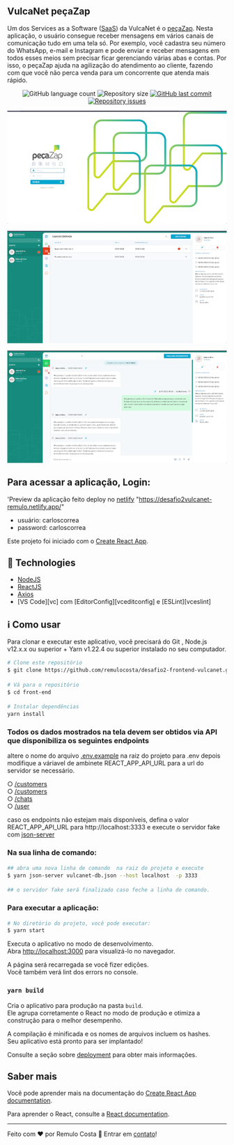 

## VulcaNet peçaZap

Um dos Services as a Software ([SaaS](https://blog.deskmanager.com.br/o-que-e-saas/)) da VulcaNet é o [peçaZap](https://pecazap.com.br/). Nesta aplicação, o usuário consegue receber mensagens em vários canais de comunicação tudo em uma tela só.
Por exemplo, você cadastra seu número do WhatsApp, e-mail e Instagram e pode enviar e receber mensagens em todos esses meios sem precisar ficar gerenciando várias abas e contas.
Por isso, o peçaZap ajuda na agilização do atendimento ao cliente, fazendo com que você não perca venda para um concorrente que atenda mais rápido.

<p align="center">
  <img alt="GitHub language count" src="https://img.shields.io/github/languages/count/remulocosta/desafio2-frontend-vulcanet">

  <img alt="Repository size" src="https://img.shields.io/github/repo-size/remulocosta/desafio2-frontend-vulcanet">

  <a href="https://github.com/remulocosta/desafio2-frontend-vulcanet/commits/master">
    <img alt="GitHub last commit" src="https://img.shields.io/github/last-commit/remulocosta/desafio2-frontend-vulcanet">
  </a>

  <a href="https://github.com/remulocosta/desafio2-frontend-vulcanet/issues">
    <img alt="Repository issues" src="https://img.shields.io/github/issues/remulocosta/desafio2-frontend-vulcanet">
  </a>
</p>

<p align="center">
  <img alt="VulcaNet peçaZap" title="VulcaNet peçaZap" src=".github/login.png"/><br />
</p>
<p align="center">
  <img alt="VulcaNet peçaZap" title="VulcaNet peçaZap" src=".github/caixa_email.png"/><br />
</p>
<p align="center">
  <img alt="VulcaNet peçaZap" title="VulcaNet peçaZap" src=".github/chat.png"/><br />
</p>

## Para acessar a aplicação, Login:
'Preview da aplicação feito deploy no [netlify](https://desafio2vulcanet-remulo.netlify.app/) "https://desafio2vulcanet-remulo.netlify.app/"

- usuário:  carloscorrea
- password: carloscorrea



Este projeto foi iniciado com o [Create React App](https://github.com/facebook/create-react-app).

## :rocket: Technologies
- [NodeJS](https://nodejs.org)
- [ReactJS](https://reactjs.org/)
- [Axios](https://github.com/axios/axios)
- [VS Code][vc] com [EditorConfig][vceditconfig] e [ESLint][vceslint]

## :information_source: Como usar
Para clonar e executar este aplicativo, você precisará do Git , Node.js v12.x.x ou superior + Yarn v1.22.4 ou superior instalado no seu computador.<br />

```bash
# Clone este repositório
$ git clone https://github.com/remulocosta/desafio2-frontend-vulcanet.git front-end

# Vá para o repositório
$ cd front-end

# Instalar dependências
yarn install
```

### Todos os dados mostrados na tela devem ser obtidos via API que disponibiliza os seguintes endpoints

altere o nome do arquivo [.env.example](https://github.com/remulocosta/desafio2-frontend-vulcanet/blob/master/.env.example) na raiz do projeto para .env depois modifique
a váriavel de ambinete REACT_APP_API_URL para a url do servidor se necessário.

○	[/customers](https://my-json-server.typicode.com/matheuscampanhaf/api-challenge/customers)<br />
○	[/customers](https://my-json-server.typicode.com/matheuscampanhaf/api-challenge/contacts)<br />
○	[/chats](https://my-json-server.typicode.com/matheuscampanhaf/api-challenge/chats)<br />
○	[/user](https://my-json-server.typicode.com/matheuscampanhaf/api-challenge/user)

caso os endpoints não estejam mais disponíveis, defina o valor REACT_APP_API_URL para http://localhost:3333
e execute o servidor fake com [json-server](https://github.com/typicode/json-server)

### Na sua linha de comando:

```bash
## abra uma nova linha de comando  na raiz do projeto e execute
$ yarn json-server vulcanet-db.json --host localhost  -p 3333

## o servidor fake será finalizado caso feche a linha de comando.
```


### Para executar a aplicação:
```bash
# No diretório do projeto, você pode executar:
$ yarn start
```

Executa o aplicativo no modo de desenvolvimento.<br />
Abra [http://localhost:3000](http://localhost:3000) para visualizá-lo no navegador.

A página será recarregada se você fizer edições.<br />
Você também verá lint dos errors no console.


### `yarn build`

Cria o aplicativo para produção na pasta `build`.<br />
Ele agrupa corretamente o React no modo de produção e otimiza a construção para o melhor desempenho.

A compilação é minificada e os nomes de arquivos incluem os hashes.<br />
Seu aplicativo está pronto para ser implantado!

Consulte a seção sobre [deployment](https://facebook.github.io/create-react-app/docs/deployment) para obter mais informações.

## Saber mais

Você pode aprender mais na documentação do [Create React App documentation](https://facebook.github.io/create-react-app/docs/getting-started).

Para aprender o React, consulte a [React documentation](https://reactjs.org/).

---

Feito com ♥ por Remulo Costa 👋 Entrar em [contato](https://www.linkedin.com/in/remulocosta/)!
